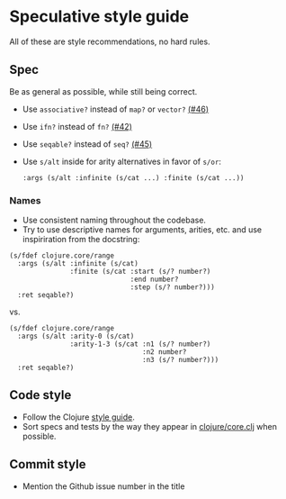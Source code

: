 # Speculative style guide

All of these are style recommendations, no hard rules.

## Spec

Be as general as possible, while still being correct.
* Use `associative?` instead of `map?` or `vector?` [(#46)](https://github.com/slipset/speculative/issues/46)
* Use `ifn?` instead of `fn?` [(#42)](https://github.com/slipset/speculative/issues/42)
* Use `seqable?` instead of `seq?` [(#45)](https://github.com/slipset/speculative/issues/45)


* Use `s/alt` inside for arity alternatives in favor of `s/or`:

      :args (s/alt :infinite (s/cat ...) :finite (s/cat ...))

### Names

* Use consistent naming throughout the codebase.
* Try to use descriptive names for arguments, arities, etc. and use inspiriration from the docstring:

```
(s/fdef clojure.core/range
  :args (s/alt :infinite (s/cat)
               :finite (s/cat :start (s/? number?)
                              :end number?
                              :step (s/? number?)))
  :ret seqable?)
```

vs.

```
(s/fdef clojure.core/range
  :args (s/alt :arity-0 (s/cat)
               :arity-1-3 (s/cat :n1 (s/? number?)
                                 :n2 number?
                                 :n3 (s/? number?)))
  :ret seqable?)
```

## Code style

* Follow the Clojure [style guide](https://github.com/bbatsov/clojure-style-guide).
* Sort specs and tests by the way they appear in [clojure/core.clj](https://github.com/clojure/clojure/blob/master/src/clj/clojure/core.clj) when possible.

## Commit style

* Mention the Github issue number in the title
